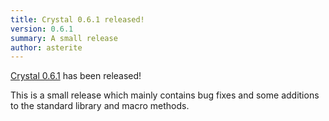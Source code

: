 ```yaml
---
title: Crystal 0.6.1 released!
version: 0.6.1
summary: A small release
author: asterite
---
```


[Crystal 0.6.1](https://github.com/crystal-lang/crystal/releases/tag/0.6.1) has been released!

This is a small release which mainly contains bug fixes and some additions to the standard library and macro methods.
